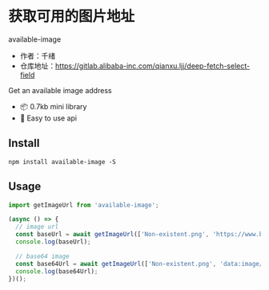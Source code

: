 # 获取可用的图片地址

available-image

- 作者：千绪
- 仓库地址：https://gitlab.alibaba-inc.com/qianxu.ljj/deep-fetch-select-field

Get an available image address
* 📦 0.7kb mini library
* 💪 Easy to use api

## Install
```
npm install available-image -S
```

## Usage
```js
import getImageUrl from 'available-image';

(async () => {
  // image url
  const baseUrl = await getImageUrl(['Non-existent.png', 'https://www.baidu.com/img/bd_logo1.png']);
  console.log(baseUrl);

  // base64 image
  const base64Url = await getImageUrl(['Non-existent.png', 'data:image/jpeg;base64,/9j/4AAQSkZJRgABA...']);
  console.log(base64Url);
})();
```
